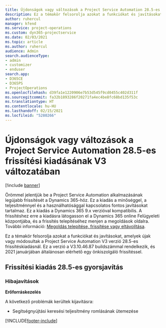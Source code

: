 ```yaml
---
title: Újdonságok vagy változások a Project Service Automation 28.5-es gyorsjavításának V3 változatában
description: Ez a témakör felsorolja azokat a funkciókat és javításokat, amelyek elérhetőek a Project Service Automation 28.5-es gyorsjavításának V3 változatában.
author: ruhercul
manager: kfend
ms.service: project-operations
ms.custom: dyn365-projectservice
ms.date: 02/03/2021
ms.topic: article
ms.author: ruhercul
audience: Admin
search.audienceType:
- admin
- customizer
- enduser
search.app:
- D365CE
- D365PS
- ProjectOperations
ms.openlocfilehash: d39fa1e1220906e7b53d545f9cd0455c402d311f
ms.sourcegitcommit: fa32b1893286f20271fa4ec4be8fc68bd135f53c
ms.translationtype: HT
ms.contentlocale: hu-HU
ms.lasthandoff: 02/15/2021
ms.locfileid: "5280266"
---
```

# <a name="whats-new-or-changed-in-project-service-automation-update-release-285-v3"></a>Újdonságok vagy változások a Project Service Automation 28.5-es frissítési kiadásának V3 változatában

[!include [banner](../includes/psa-now-project-operations.md)]

Örömmel jelentjük be a Project Service Automation alkalmazásának legújabb frissítését a Dynamics 365-höz. Ez a kiadás a minőséggel, a teljesítménnyel és a használhatósággal kapcsolatos fontos javításokat tartalmaz. Ez a kiadás a Dynamics 365 9.x verzióval kompatibilis. A frissítéshez erre a kiadásra látogasson el a Dynamics 365 online Felügyeleti központjába, és a frissítés telepítéséhez menjen a megoldások oldalra. További információ: [Megoldás telepítése, frissítése vagy eltávolítása](https://docs.microsoft.com/power-platform/admin/install-remove-preferred-solution).

Ez a témakör felsorolja azokat a funkciókat és javításokat, amelyek újak vagy módosultak a Project Service Automation V3 verzió 28.5-es frissítéskiadásnál. Ez a verzió a V3.10.46.87 buildszámmal rendelkezik, és 2021 januárjában általánosan elérhető egy önkiszolgáló frissítéssel.

## <a name="update-release-285-hotfix"></a>Frissítési kiadás 28.5-es gyorsjavítás

### <a name="bug-fixes"></a>Hibajavítások

**Erőforráskezelés**

A következő problémák kerültek kijavításra:

- Segítségnyújtási keresési teljesítmény romlásának ütemezése



[!INCLUDE[footer-include](../includes/footer-banner.md)]